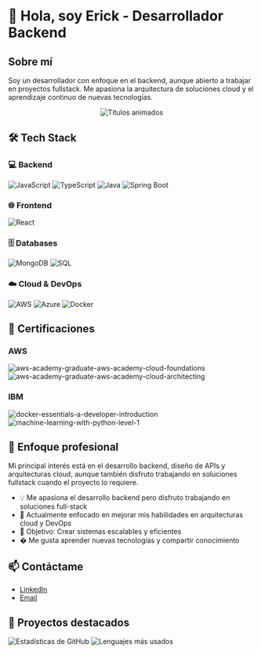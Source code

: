 # 👋 Hola, soy Erick - Desarrollador Backend

## Sobre mí
Soy un desarrollador con enfoque en el backend, aunque abierto a trabajar en proyectos fullstack. Me apasiona la arquitectura de soluciones cloud y el aprendizaje continuo de nuevas tecnologías.



<p align="center">
  <img src="https://readme-typing-svg.demolab.com?font=Fira+Code&pause=1000&width=435&lines=Backend+Developer;Cloud+Enthusiast;Always+Learning" alt="Títulos animados" />
</p>

## 🛠️ Tech Stack

### 💻 Backend
![JavaScript](https://img.shields.io/badge/JavaScript-F7DF1E?style=for-the-badge&logo=javascript&logoColor=black)
![TypeScript](https://img.shields.io/badge/TypeScript-3178C6?style=for-the-badge&logo=typescript&logoColor=white)
![Java](https://img.shields.io/badge/Java-007396?style=for-the-badge&logo=openjdk&logoColor=white)
![Spring Boot](https://img.shields.io/badge/Spring_Boot-6DB33F?style=for-the-badge&logo=spring-boot&logoColor=white)

### 🌐 Frontend
![React](https://img.shields.io/badge/React-61DAFB?style=for-the-badge&logo=react&logoColor=black)

### 🗄️ Databases
![MongoDB](https://img.shields.io/badge/MongoDB-47A248?style=for-the-badge&logo=mongodb&logoColor=white)
![SQL](https://img.shields.io/badge/SQL-4479A1?style=for-the-badge&logo=mysql&logoColor=white)

### ☁️ Cloud & DevOps
![AWS](https://img.shields.io/badge/AWS-232F3E?style=for-the-badge&logo=amazon-aws&logoColor=white)
![Azure](https://img.shields.io/badge/Azure-0089D6?style=for-the-badge&logo=microsoft-azure&logoColor=white)
![Docker](https://img.shields.io/badge/Docker-2496ED?style=for-the-badge&logo=docker&logoColor=white)

## 📜 Certificaciones


### AWS
![aws-academy-graduate-aws-academy-cloud-foundations](https://github.com/user-attachments/assets/87838f60-ee9c-4b77-9434-16bc67655edd)
![aws-academy-graduate-aws-academy-cloud-architecting](https://github.com/user-attachments/assets/c0fb3ad3-53dd-4e92-ab72-27dda9911f68)

### IBM
![docker-essentials-a-developer-introduction](https://github.com/user-attachments/assets/5123f833-bf3c-42a9-9162-eeacda86ae1d)
![machine-learning-with-python-level-1](https://github.com/user-attachments/assets/513df9b8-96f5-4d6a-9225-9dd3f67d9f5c)

## 🌱 Enfoque profesional
Mi principal interés está en el desarrollo backend, diseño de APIs y arquitecturas cloud, aunque también disfruto trabajando en soluciones fullstack cuando el proyecto lo requiere.

- 💡 Me apasiona el desarrollo backend pero disfruto trabajando en soluciones full-stack
- 🌱 Actualmente enfocado en mejorar mis habilidades en arquitecturas cloud y DevOps
- 🎯 Objetivo: Crear sistemas escalables y eficientes
- � Me gusta aprender nuevas tecnologías y compartir conocimiento

## 📫 Contáctame

- [LinkedIn](https://www.linkedin.com/in/erick-santiago-montero-sutachan-4b2001304/)
- [Email](mailto:e.santiagom.s@gmail.com)

## 💼 Proyectos destacados


![Estadísticas de GitHub](https://github-readme-stats.vercel.app/api?username=Erick01081&show_icons=true&theme=radical)
![Lenguajes más usados](https://github-readme-stats.vercel.app/api/top-langs/?username=Erick01081&layout=compact&theme=radical)

